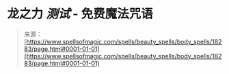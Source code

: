 <!--yml

类别：未分类

日期：2024年06月12日 18:59:49

-->

# 龙之力 *测试* - 免费魔法咒语

> 来源：[https://www.spellsofmagic.com/spells/beauty_spells/body_spells/18283/page.html#0001-01-01](https://www.spellsofmagic.com/spells/beauty_spells/body_spells/18283/page.html#0001-01-01)

